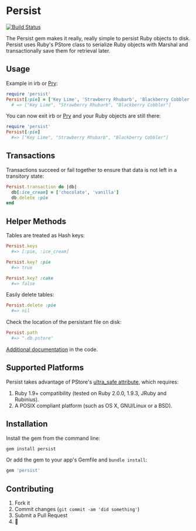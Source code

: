 # Persist
[![Build Status](https://travis-ci.org/havenwood/persist.png?branch=master)](https://travis-ci.org/havenwood/persist)

The Persist gem makes it really, really simple to persist Ruby objects to disk. Persist uses Ruby's PStore class to serialize Ruby objects with Marshal and transactionally save them for retrieval later.

## Usage
Example in irb or [Pry](http://pryrepl.org):
```ruby
require 'persist'
Persist[:pie] = ['Key Lime', 'Strawberry Rhubarb', 'Blackberry Cobbler']
  # => ["Key Lime", "Strawberry Rhubarb", "Blackberry Cobbler"]
```

You can now exit irb or [Pry](http://pryrepl.org) and your Ruby objects are still there:
```ruby
require 'persist'
Persist[:pie]
  #=> ["Key Lime", "Strawberry Rhubarb", "Blackberry Cobbler"]
```

## Transactions
Transactions succeed or fail together to ensure that data is not left in a transitory state:
```ruby
Persist.transaction do |db|
  db[:ice_cream] = ['chocolate', 'vanilla']
  db.delete :pie
end
```

## Helper Methods
Tables are treated as Hash keys:
```ruby
Persist.keys
  #=> [:pie, :ice_cream]

Persist.key? :pie
  #=> true

Persist.key? :cake
  #=> false
```

Easily delete tables:
```ruby
Persist.delete :pie
  #=> nil
```

Check the location of the persistant file on disk:
```ruby
Persist.path
  #=> ".db.pstore"
```

[Additional documentation](https://github.com/Havenwood/persist/blob/master/lib/persist/persist.rb) in the code.

## Supported Platforms

Persist takes advantage of PStore's [ultra_safe attribute](http://ruby-doc.org/stdlib-2.0/libdoc/pstore/rdoc/PStore.html#ultra_safe-attribute-method), which requires:

1. Ruby 1.9+ compatibility (tested on Ruby 2.0.0, 1.9.3, JRuby and Rubinius).
2. A POSIX compliant platform (such as OS X, GNU/Linux or a BSD).

## Installation
Install the gem from the command line:
```bash
gem install persist
```

Or add the gem to your app's Gemfile and `bundle install`:
```ruby
gem 'persist'
```

## Contributing

1. Fork it
2. Commit changes (`git commit -am 'did something'`)
3. Submit a Pull Request
4. :cake:
